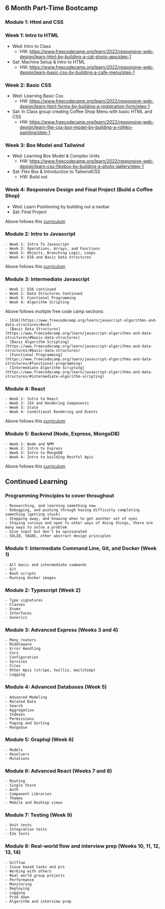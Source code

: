 ## 6 Month Part-Time Bootcamp

### Module 1: Html and CSS

### Week 1: Intro to HTML

-   Wed: Intro to Class
    -   HW: https://www.freecodecamp.org/learn/2022/responsive-web-design/learn-html-by-building-a-cat-photo-app/step-1
-   Sat: Machine Setup & Intro to HTML
    -   HW: https://www.freecodecamp.org/learn/2022/responsive-web-design/learn-basic-css-by-building-a-cafe-menu/step-1

### Week 2: Basic CSS

-   Wed: Learning Basic Css
    -   HW: https://www.freecodecamp.org/learn/2022/responsive-web-design/learn-html-forms-by-building-a-registration-form/step-1
-   Sat: In Class group creating Coffee Shop Menu with basic HTML and CSS
    -   HW: https://www.freecodecamp.org/learn/2022/responsive-web-design/learn-the-css-box-model-by-building-a-rothko-painting/step-1

### Week 3: Box Model and Tailwind

-   Wed: Learning Box Model & Complex Units
    -   HW: https://www.freecodecamp.org/learn/2022/responsive-web-design/learn-css-flexbox-by-building-a-photo-gallery/step-1
-   Sat: Flex Box & Introduction to TailwindCSS
    -   HW: Build out

### Week 4: Responsive Design and Final Project (Build a Coffee Shop)

-   Wed: Learn Positioning by building out a navbar
-   Sat: Final Project

Above follows this [curriculum](https://www.freecodecamp.org/learn/2022/responsive-web-design)

### Module 2: Intro to Javascript

    - Week 1: Intro To Javascript
    - Week 2: Operations, Arrays, and Functions
    - Week 3: Objects, Branching Logic, Loops
    - Week 4: ES6 and Basic Data Structures

Above follows this [curriculum](https://www.freecodecamp.org/learn/javascript-algorithms-and-data-structures/)

### Module 3: Intermediate Javascript

    - Week 1: ES6 continued
    - Week 2: Data Structures Continued
    - Week 3: Functional Programming
    - Week 4: Algorithm Scripting

Above follows multiple free code camp sections:

    - [ES6](https://www.freecodecamp.org/learn/javascript-algorithms-and-data-structures/#es6)
    - [Basic Data Structures](https://www.freecodecamp.org/learn/javascript-algorithms-and-data-structures/#basic-data-structures)
    - [Basic Algorithm Scripting](https://www.freecodecamp.org/learn/javascript-algorithms-and-data-structures/#basic-data-structures)
    - [Functional Programming](https://www.freecodecamp.org/learn/javascript-algorithms-and-data-structures/#functional-programming)
    - [Intermediate Algorithm Scripting](https://www.freecodecamp.org/learn/javascript-algorithms-and-data-structures/#intermediate-algorithm-scripting)

### Module 4: React

    - Week 1: Intro to React
    - Week 2: JSX and Rendering Components
    - Week 3: State
    - Week 4: Conditional Rendering and Events

Above follows this [curriculum](https://reactjs.org/tutorial/tutorial.html)

### Module 5: Backend (Node, Express, MongoDB)

    - Week 1: Node and NPM
    - Week 2: Intro to Express
    - Week 3: Intro to MongoDB
    - Week 4: Intro to building Restful Apis

Above follows this [curriculum](https://www.freecodecamp.org/learn/back-end-development-and-apis/)

## Continued Learning

### Programming Principles to cover throughout

    - Researching, and learning something new
    - Debugging, and pushing through having difficulty completing something (getting stuck)
    - Stepping away, and knowing when to get another set of eyes
    - Staying curious and open to other ways of doing things, there are many ways to solve a problem
    - Give input but don't be opinionated
    - SOLID, YAGNI, other abstract design principles

### Module 1: Intermediate Command Line, Git, and Docker (Week 1)

    - All basic and intermediate commands
    - Git
    - Bash scripts
    - Running docker images

### Module 2: Typescript (Week 2)

    - Type signatures
    - Classes
    - Enums
    - Interfaces
    - Generics

### Module 3: Advanced Express (Weeks 3 and 4)

    - Many routers
    - Middleware
    - Error Handling
    - Cors
    - Configuration
    - Services
    - Files
    - Other Apis (stripe, twillio, mailchimp)
    - Logging

### Module 4: Advanced Databases (Week 5)

    - Advanced Modeling
    - Related Data
    - Search
    - Aggregation
    - Indexes
    - Permissions
    - Paging and Sorting
    - Mongoose

### Module 5: Graphql (Week 6)

    - Models
    - Resolvers
    - Mutations

### Module 6: Advanced React (Weeks 7 and 8)

    - Routing
    - Single Store
    - Auth
    - Component Libraries
    - Themes
    - Mobile and Desktop views

### Module 7: Testing (Week 9)

    - Unit tests
    - Integration tests
    - E2e tests

### Module 8: Real-world flow and interview prep (Weeks 10, 11, 12, 13, 14)

    - Gitflow
    - Issue based tasks and prs
    - Working with others
    - Real world group projects
    - Performance
    - Monitoring
    - Deploying
    - Logging
    - Prod down
    - Algorithm and interview prep
